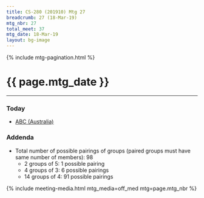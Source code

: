 ```yaml
---
title: CS-280 (201910) Mtg 27
breadcrumb: 27 (18-Mar-19)
mtg_nbr: 27
total_meet: 37
mtg_date: 18-Mar-19
layout: bg-image
---
```

{% include mtg-pagination.html %}
<h1 class="text-center">{{ page.mtg_date }}</h1>
<hr />

### Today

* [ABC (Australia)](https://www.abc.net.au/news/science/2019-03-19/facebook-to-blame-for-christchurch-live-video-but-so-are-we/10911238)

### Addenda

* Total number of possible pairings of groups (paired groups must have same number of members): 98
  * 2 groups of 5: 1 possible pairing
  * 4 groups of 3: 6 possible pairings
  * 14 groups of 4: 91 possible pairings

{% include meeting-media.html mtg_media=off_med mtg=page.mtg_nbr %}

